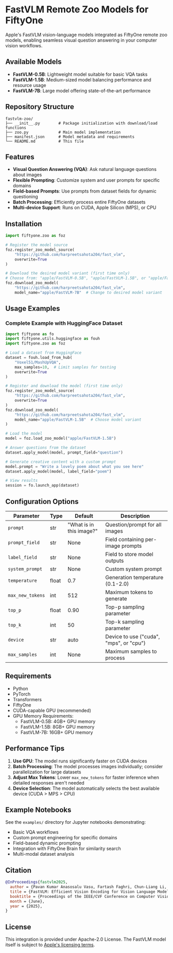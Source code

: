 # FastVLM Remote Zoo Models for FiftyOne

Apple's FastVLM vision-language models integrated as FiftyOne remote zoo models, enabling seamless visual question answering in your computer vision workflows.

## Available Models

- **FastVLM-0.5B**: Lightweight model suitable for basic VQA tasks
- **FastVLM-1.5B**: Medium-sized model balancing performance and resource usage
- **FastVLM-7B**: Large model offering state-of-the-art performance

## Repository Structure

```text
fastvlm-zoo/
├── __init__.py        # Package initialization with download/load functions
├── zoo.py             # Main model implementation
├── manifest.json      # Model metadata and requirements
└── README.md          # This file
```

## Features

- **Visual Question Answering (VQA)**: Ask natural language questions about images
- **Flexible Prompting**: Customize system and user prompts for specific domains
- **Field-based Prompts**: Use prompts from dataset fields for dynamic questioning
- **Batch Processing**: Efficiently process entire FiftyOne datasets
- **Multi-device Support**: Runs on CUDA, Apple Silicon (MPS), or CPU

## Installation

```python
import fiftyone.zoo as foz

# Register the model source
foz.register_zoo_model_source(
    "https://github.com/harpreetsahota204/fast_vlm",
    overwrite=True
)

# Download the desired model variant (first time only)
# Choose from: "apple/FastVLM-0.5B", "apple/FastVLM-1.5B", or "apple/FastVLM-7B"
foz.download_zoo_model(
    "https://github.com/harpreetsahota204/fast_vlm",
    model_name="apple/FastVLM-7B"  # Change to desired model variant
```

## Usage Examples

### Complete Example with HuggingFace Dataset

```python
import fiftyone as fo
import fiftyone.utils.huggingface as fouh
import fiftyone.zoo as foz

# Load a dataset from HuggingFace
dataset = fouh.load_from_hub(
    "Voxel51/MashUpVQA",
    max_samples=10,  # Limit samples for testing
    overwrite=True
)

# Register and download the model (first time only)
foz.register_zoo_model_source(
    "https://github.com/harpreetsahota204/fast_vlm",
    overwrite=True
)
foz.download_zoo_model(
    "https://github.com/harpreetsahota204/fast_vlm",
    model_name="apple/FastVLM-1.5B"  # Choose model variant
)

# Load the model
model = foz.load_zoo_model("apple/FastVLM-1.5B")

# Answer questions from the dataset
dataset.apply_model(model, prompt_field="question")

# Generate creative content with a custom prompt
model.prompt = "Write a lovely poem about what you see here"
dataset.apply_model(model, label_field="poem")

# View results
session = fo.launch_app(dataset)
```

## Configuration Options

| Parameter | Type | Default | Description |
|-----------|------|---------|-------------|
| `prompt` | str | "What is in this image?" | Question/prompt for all images |
| `prompt_field` | str | None | Field containing per-image prompts |
| `label_field` | str | None | Field to store model outputs |
| `system_prompt` | str | None | Custom system prompt |
| `temperature` | float | 0.7 | Generation temperature (0.1-2.0) |
| `max_new_tokens` | int | 512 | Maximum tokens to generate |
| `top_p` | float | 0.90 | Top-p sampling parameter |
| `top_k` | int | 50 | Top-k sampling parameter |
| `device` | str | auto | Device to use ("cuda", "mps", or "cpu") |
| `max_samples` | int | None | Maximum samples to process |

## Requirements

- Python
- PyTorch
- Transformers
- FiftyOne
- CUDA-capable GPU (recommended)
- GPU Memory Requirements:
  - FastVLM-0.5B: 4GB+ GPU memory
  - FastVLM-1.5B: 8GB+ GPU memory
  - FastVLM-7B: 16GB+ GPU memory

## Performance Tips

1. **Use GPU**: The model runs significantly faster on CUDA devices
2. **Batch Processing**: The model processes images individually; consider parallelization for large datasets
3. **Adjust Max Tokens**: Lower `max_new_tokens` for faster inference when detailed responses aren't needed
4. **Device Selection**: The model automatically selects the best available device (CUDA > MPS > CPU)

## Example Notebooks

See the `examples/` directory for Jupyter notebooks demonstrating:
- Basic VQA workflows
- Custom prompt engineering for specific domains
- Field-based dynamic prompting
- Integration with FiftyOne Brain for similarity search
- Multi-modal dataset analysis

## Citation

```bibtex
@InProceedings{fastvlm2025,
  author = {Pavan Kumar Anasosalu Vasu, Fartash Faghri, Chun-Liang Li, Cem Koc, Nate True, Albert Antony, Gokul Santhanam, James Gabriel, Peter Grasch, Oncel Tuzel, Hadi Pouransari},
  title = {FastVLM: Efficient Vision Encoding for Vision Language Models},
  booktitle = {Proceedings of the IEEE/CVF Conference on Computer Vision and Pattern Recognition (CVPR)},
  month = {June},
  year = {2025},
}
```

## License

This integration is provided under Apache-2.0 License. The FastVLM model itself is subject to [Apple's licensing terms](https://github.com/apple/ml-fastvlm/blob/main/LICENSE).
